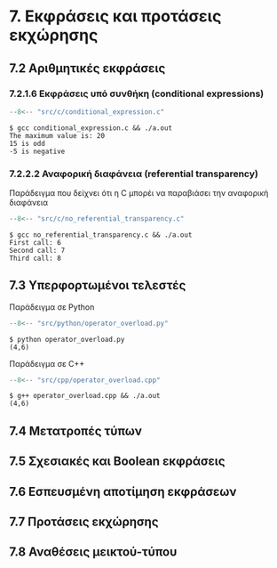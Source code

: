# 7. Εκφράσεις και προτάσεις εκχώρησης

## 7.2 Αριθμητικές εκφράσεις

### 7.2.1.6 Εκφράσεις υπό συνθήκη (conditional expressions)

```{.c title="conditional_expression.c" linenums="1"}
--8<-- "src/c/conditional_expression.c"
```

```console
$ gcc conditional_expression.c && ./a.out
The maximum value is: 20
15 is odd
-5 is negative
```

### 7.2.2.2 Αναφορική διαφάνεια (referential transparency)

Παράδειγμα που δείχνει ότι η C μπορέι να παραβιάσει την αναφορική διαφάνεια

```{.c title="no_referential_transparency.c" linenums="1"}
--8<-- "src/c/no_referential_transparency.c"
```

```console
$ gcc no_referential_transparency.c && ./a.out
First call: 6
Second call: 7
Third call: 8
```

## 7.3 Υπερφορτωμένοι τελεστές

Παράδειγμα σε Python

```{.py title="operator_overload.py" linenums="1"}
--8<-- "src/python/operator_overload.py"
```

```console
$ python operator_overload.py
(4,6)
```

Παράδειγμα σε C++

```{.cpp title="operator_overload.cpp" linenums="1"}
--8<-- "src/cpp/operator_overload.cpp"
```

```console
$ g++ operator_overload.cpp && ./a.out
(4,6)
```


## 7.4 Μετατροπές τύπων

## 7.5 Σχεσιακές και Boolean εκφράσεις

## 7.6 Εσπευσμένη αποτίμηση εκφράσεων

## 7.7 Προτάσεις εκχώρησης

## 7.8 Αναθέσεις μεικτού-τύπου

